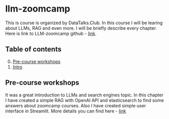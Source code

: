# llm-zoomcamp
This is course is organized by DataTalks.Club. In this course I will be learing about LLMs, RAG and even more. I will be briefly describe every chapter. Here is link to LLM-zoomcamp github - [link](https://github.com/DataTalksClub/llm-zoomcamp).
## Table of contents
0. [Pre-course workshops](#pre-course-workshops)
1. [Intro](#intro)


## Pre-course workshops
It was a great introduction to LLMs and search engines topic. In this chapter I have created a simple RAG with OpenAI API and elasticsearch to find some answers about zoomcamp courses. Also I have created simple user interface in Streamlit. More details you can find here - [link](https://github.com/KacperUrban/llm-zoomcamp/tree/main/00-Pre-course-workshop/)
